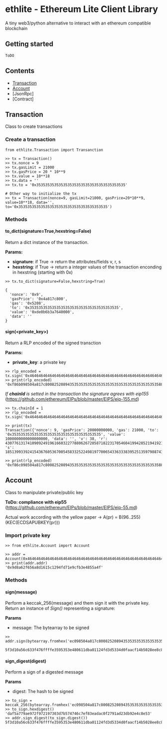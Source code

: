 # ethlite - Ethereum Lite Client Library
A tiny web3/python alternative to interact with an ethereum compatible blockchain

## Getting started
```
ToDO
```

## Contents

- [Transaction](URL "https://github.com/emilianobilli/ethlite#transaction")
- [Account](URL "https://github.com/emilianobilli/ethlite/blob/master/README.md#account")
- [JsonRpc]
- [Contract]



## Transaction 

Class to create transactions

### Create a transaction

```
from ethlite.Transaction import Transanction

>> tx = Transaction()
>> tx.nonce = 9
>> tx.gasLimit = 21000
>> tx.gasPrice = 20 * 10**9
>> tx.value = 10**18
>> tx.data = ''
>> tx.to = '0x3535353535353535353535353535353535353535'

# Other way to initialize the tx
>> tx = Transaction(nonce=9, gasLimit=21000, gasPrice=20*10**9, value=10**18, data='', to='0x3535353535353535353535353535353535353535')
```
### Methods

#### to_dict(signature=True,hexstring=False)

Return a dict instance of the transaction. 

**Params:**
- **signature**: if True -> return the attributes/fields v, r, s
- **hexstring**: if True -> return a integer values of the transaction enconding in hexstring (starting with 0x)

```
>> tx.to_dict(signature=False,hexstring=True)

{
  'nonce': '0x9', 
  'gasPrice': '0x4a817c800', 
  'gas': '0x5208', 
  'to': '0x3535353535353535353535353535353535353535', 
  'value': '0xde0b6b3a7640000', 
  'data': ''
}
```

#### sign(<private_key>)

Return a RLP encoded of the signed transction

**Params:**

- **private_key**: a private key

```
>> rlp_encoded = tx.sign('0x4646464646464646464646464646464646464646464646464646464646464646')
>> print(rlp_encoded)
'0xf86b098504a817c800825208943535353535353535353535353535353535353535880de0b6b3a7640000801ba03b5da84dcc0783a0aa7a6fb580cb47004c7621b9945befb8e397ad5e97458ea99fee048566d0ce3144fe16da44ca8fbeef6f64001c2b3b3056daff9288fd3f05'
```

*If **chainId** is setted in the transaction the signature agrees with eip155* (https://github.com/ethereum/EIPs/blob/master/EIPS/eip-155.md)

```
>> tx.chainId = 1
>> rlp_encoded = tx.sign('0x4646464646464646464646464646464646464646464646464646464646464646')

>> print(tx)
Transaction({'nonce': 9, 'gasPrice': 20000000000, 'gas': 21000, 'to': '0x3535353535353535353535353535353535353535', 'value': 1000000000000000000, 'data': '', 'v': 38, 'r': 43077613174109092491961660322778806267205871822317054604199428521941921778512, 's': 18513993392415436760536700545833252249819770065433633383952513597988743771836})

>> print(rlp_encoded)
'0xf86c098504a817c800825208943535353535353535353535353535353535353535880de0b6b3a76400008026a05f3d10a56c633f476ffffe3595353e480611dba01124fd3d5334d0faacf14b50a028ee8c85a63ae513a58871cba502f8077f79581460e76dbd272fff9a9aad76bc'
```

## Account

Class to manipulate private/public key

**ToDo: compliance with eip55** (https://github.com/ethereum/EIPs/blob/master/EIPS/eip-55.md)

Actual work according with the yellow paper -> A(pr) = B(96..255)(KEC(ECDSAPUBKEY(pr)))


### Import private key

```
>> from ethlite.Account import Account

>> addr = Account(0x4646464646464646464646464646464646464646464646464646464646464646)
>> print(addr.addr)
'0x9d8a62f656a8d1615c1294fd71e9cfb3e4855a4f'

```

### Methods

#### sign(message)
Perform a keccak_256(message) and them sign it with the private key. Return an instance of *Sign()*  representing a signature:

**Params**
- message: The bytearray to be signed

```
>> addr.sign(bytearray.fromhex('ec098504a817c800825208943535353535353535353535353535353535353535880de0b6b3a764000080018080'))

5f3d10a56c633f476ffffe3595353e480611dba01124fd3d5334d0faacf14b5028ee8c85a63ae513a58871cba502f8077f79581460e76dbd272fff9a9aad76bc
```

#### sign_digest(digest)
Perform a sign of a digested message

**Params**
- digest: The hash to be signed

```
>> to_sign = keccak_256(bytearray.fromhex('ec098504a817c800825208943535353535353535353535353535353535353535880de0b6b3a764000080018080'))
>> to_sign.hexdigest()
'daf5a779ae972f972197303d7b574746c7ef83eadac0f2791ad23db92e4c8e53'
>> addr.sign_digest(to_sign.digest())
5f3d10a56c633f476ffffe3595353e480611dba01124fd3d5334d0faacf14b5028ee8c85a63ae513a58871cba502f8077f79581460e76dbd272fff9a9aad76bc
```
